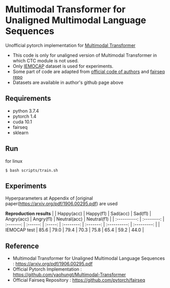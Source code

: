 # Multimodal Transformer for Unaligned Multimodal Language Sequences
Unofficial pytorch implementation for [Multimodal Transformer](https://arxiv.org/pdf/1906.00295.pdf)
- This code is only for unaligned version of Multimodal Transformer in which CTC module is not used. 
- Only [IEMOCAP](https://sail.usc.edu/iemocap/) dataset is used for experiments.    
- Some part of code are adapted from [official code of authors](https://github.com/yaohungt/Multimodal-Transformer) and [fairseq repo](https://github.com/pytorch/fairseq)
- Datasets are available in author's github page above

## Requirements
- python 3.7.4   
- pytorch 1.4     
- cuda 10.1  
- fairseq  
- sklearn  


## Run  
for linux   
```
$ bash scripts/train.sh  
```


## Experiments  
Hyperparameters at Appendix of [original paper(https://arxiv.org/pdf/1906.00295.pdf) are used     
   
**Reproduction results**
|              | Happy(acc) | Happy(f1) | Sad(acc) | Sad(f1) | Angry(acc) | Angry(f1) | Neutral(acc) | Neutral(f1) |
| :----------: | :--------: | :-------: | :------: | :-----: | :--------: | :-------: | :----------: | :---------: |
| IEMOCAP test |    85.6    |   79.0    |   79.4   |  70.3   |    75.8    |   65.4    |     59.2     |    44.0     |


## Reference   
- Multimodal Transformer for Unaligned Multimodal Language Sequences : https://arxiv.org/pdf/1906.00295.pdf  
- Official Pytorch Implementation : https://github.com/yaohungt/Multimodal-Transformer   
- Official Fairseq Repository : https://github.com/pytorch/fairseq   